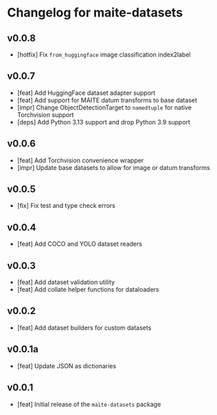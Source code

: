 # Changelog for maite-datasets

## v0.0.8

- [hotfix] Fix `from_huggingface` image classification index2label

## v0.0.7

- [feat] Add HuggingFace dataset adapter support
- [feat] Add support for MAITE datum transforms to base dataset
- [impr] Change ObjectDetectionTarget to `namedtuple` for native Torchvision support
- [deps] Add Python 3.13 support and drop Python 3.9 support

## v0.0.6

- [feat] Add Torchvision convenience wrapper
- [impr] Update base datasets to allow for image or datum transforms

## v0.0.5

- [fix] Fix test and type check errors

## v0.0.4

- [feat] Add COCO and YOLO dataset readers

## v0.0.3

- [feat] Add dataset validation utility
- [feat] Add collate helper functions for dataloaders

## v0.0.2

- [feat] Add dataset builders for custom datasets

## v0.0.1a

- [feat] Update JSON as dictionaries

## v0.0.1

- [feat] Initial release of the `maite-datasets` package
